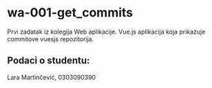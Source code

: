 # wa-001-get_commits

Prvi zadatak iz kolegija Web aplikacije.
Vue.js aplikacija koja prikazuje commitove vuesjs repozitorija.

## Podaci o studentu:

Lara Martinčević, 0303090390
